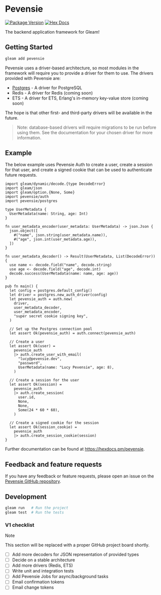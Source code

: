 # Pevensie

[![Package Version](https://img.shields.io/hexpm/v/pevensie)](https://hex.pm/packages/pevensie)
[![Hex Docs](https://img.shields.io/badge/hex-docs-ffaff3)](https://hexdocs.pm/pevensie/)

The backend application framework for Gleam!

## Getting Started

```sh
gleam add pevensie
```

Pevensie uses a driver-based architecture, so most modules in the framework will
require you to provide a driver for them to use. The drivers provided with
Pevensie are:

- [Postgres](https://github.com/Pevensie/pevensie_postgres) - A driver for PostgreSQL
- Redis - A driver for Redis (coming soon)
- ETS - A driver for ETS, Erlang's in-memory key-value store (coming soon)

The hope is that other first- and third-party drivers will be available in the
future.

> Note: database-based drivers will require migrations to be run before using
> them. See the documentation for your chosen driver for more information.

## Example

The below example uses Pevensie Auth to create a user, create a session for that
user, and create a signed cookie that can be used to authenticate future requests.

```gleam
import gleam/dynamic/decode.{type DecodeError}
import gleam/json
import gleam/option.{None, Some}
import pevensie/auth
import pevensie/postgres

type UserMetadata {
  UserMetadata(name: String, age: Int)
}

fn user_metadata_encoder(user_metadata: UserMetadata) -> json.Json {
  json.object([
    #("name", json.string(user_metadata.name)),
    #("age", json.int(user_metadata.age)),
  ])
}

fn user_metadata_decoder() -> Result(UserMetadata, List(DecodeError)) {
  use name <- decode.field("name", decode.string)
  use age <- decode.field("age", decode.int)
  decode.success(UserMetadata(name: name, age: age))
}

pub fn main() {
  let config = postgres.default_config()
  let driver = postgres.new_auth_driver(config)
  let pevensie_auth = auth.new(
    driver,
    user_metadata_decoder,
    user_metadata_encoder,
    "super secret cookie signing key",
  )

  // Set up the Postgres connection pool
  let assert Ok(pevensie_auth) = auth.connect(pevensie_auth)

  // Create a user
  let assert Ok(user) =
    pevensie_auth
    |> auth.create_user_with_email(
      "lucy@pevensie.dev",
      "password",
      UserMetadata(name: "Lucy Pevensie", age: 8),
    )

  // Create a session for the user
  let assert Ok(session) =
    pevensie_auth
    |> auth.create_session(
      user.id,
      None,
      None,
      Some(24 * 60 * 60),
    )

  // Create a signed cookie for the session
  let assert Ok(session_cookie) =
    pevensie_auth
    |> auth.create_session_cookie(session)
}
```

Further documentation can be found at <https://hexdocs.pm/pevensie>.

## Feedback and feature requests

If you have any feedback or feature requests, please open an issue on the
[Pevensie GitHub repository](https://github.com/Pevensie/pevensie).

## Development

```sh
gleam run   # Run the project
gleam test  # Run the tests
```

### V1 checklist

> [!NOTE]
> This section will be replaced with a proper GitHub project board shortly.

- [ ] Add more decoders for JSON representation of provided types
- [ ] Decide on a stable architecture
- [ ] Add more drivers (Redis, ETS)
- [ ] Write unit and integration tests
- [ ] Add Pevensie Jobs for async/background tasks
- [ ] Email confirmation tokens
- [ ] Email change tokens
